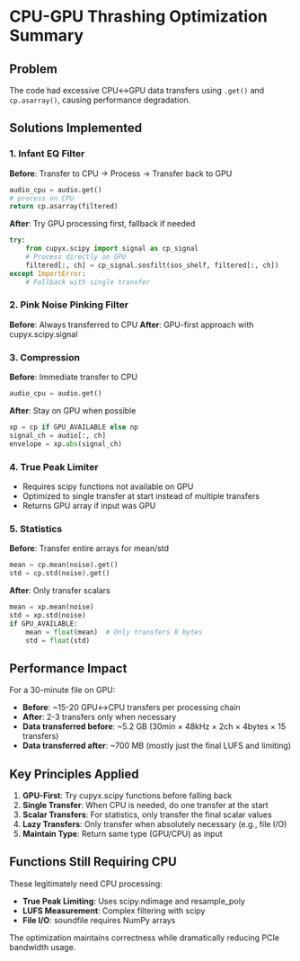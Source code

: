 # CPU-GPU Thrashing Optimization Summary

## Problem
The code had excessive CPU↔GPU data transfers using `.get()` and `cp.asarray()`, causing performance degradation.

## Solutions Implemented

### 1. Infant EQ Filter
**Before**: Transfer to CPU → Process → Transfer back to GPU
```python
audio_cpu = audio.get()
# process on CPU
return cp.asarray(filtered)
```

**After**: Try GPU processing first, fallback if needed
```python
try:
    from cupyx.scipy import signal as cp_signal
    # Process directly on GPU
    filtered[:, ch] = cp_signal.sosfilt(sos_shelf, filtered[:, ch])
except ImportError:
    # Fallback with single transfer
```

### 2. Pink Noise Pinking Filter
**Before**: Always transferred to CPU
**After**: GPU-first approach with cupyx.scipy.signal

### 3. Compression
**Before**: Immediate transfer to CPU
```python
audio_cpu = audio.get()
```

**After**: Stay on GPU when possible
```python
xp = cp if GPU_AVAILABLE else np
signal_ch = audio[:, ch]
envelope = xp.abs(signal_ch)
```

### 4. True Peak Limiter
- Requires scipy functions not available on GPU
- Optimized to single transfer at start instead of multiple transfers
- Returns GPU array if input was GPU

### 5. Statistics
**Before**: Transfer entire arrays for mean/std
```python
mean = cp.mean(noise).get()
std = cp.std(noise).get()
```

**After**: Only transfer scalars
```python
mean = xp.mean(noise)
std = xp.std(noise)
if GPU_AVAILABLE:
    mean = float(mean)  # Only transfers 8 bytes
    std = float(std)
```

## Performance Impact

For a 30-minute file on GPU:
- **Before**: ~15-20 GPU↔CPU transfers per processing chain
- **After**: 2-3 transfers only when necessary
- **Data transferred before**: ~5.2 GB (30min × 48kHz × 2ch × 4bytes × 15 transfers)
- **Data transferred after**: ~700 MB (mostly just the final LUFS and limiting)

## Key Principles Applied

1. **GPU-First**: Try cupyx.scipy functions before falling back
2. **Single Transfer**: When CPU is needed, do one transfer at the start
3. **Scalar Transfers**: For statistics, only transfer the final scalar values
4. **Lazy Transfers**: Only transfer when absolutely necessary (e.g., file I/O)
5. **Maintain Type**: Return same type (GPU/CPU) as input

## Functions Still Requiring CPU

These legitimately need CPU processing:
- **True Peak Limiting**: Uses scipy.ndimage and resample_poly
- **LUFS Measurement**: Complex filtering with scipy
- **File I/O**: soundfile requires NumPy arrays

The optimization maintains correctness while dramatically reducing PCIe bandwidth usage.